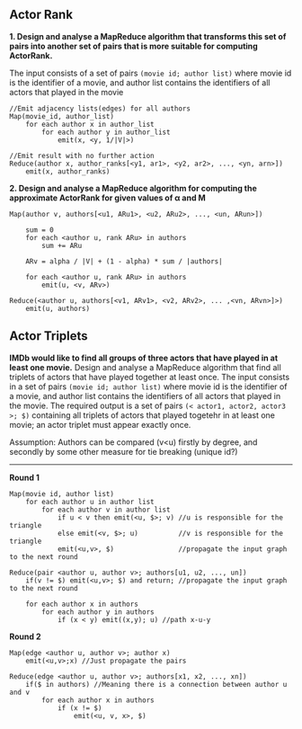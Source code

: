 Actor Rank
----------


**1. Design and analyse a MapReduce algorithm that transforms this set of pairs into another set of pairs that is more suitable for computing ActorRank.**

The input consists of a set of pairs `(movie id; author list)` where movie id is the identifier of a movie, and author list contains the identifiers of all actors that played in the movie
	
	//Emit adjacency lists(edges) for all authors
	Map(movie_id, author_list)
		for each author x in author_list
			for each author y in author_list
				emit(x, <y, 1/|V|>)
	
	//Emit result with no further action 
	Reduce(author x, author_ranks[<y1, ar1>, <y2, ar2>, ..., <yn, arn>])			
		emit(x, author_ranks)

**2. Design and analyse a MapReduce algorithm for computing the approximate ActorRank for given values of α and M**

	Map(author v, authors[<u1, ARu1>, <u2, ARu2>, ..., <un, ARun>])
		
		sum = 0
		for each <author u, rank ARu> in authors
			sum += ARu
		
		ARv = alpha / |V| + (1 - alpha) * sum / |authors|
		
		for each <author u, rank ARu> in authors
			emit(u, <v, ARv>)

	Reduce(<author u, authors[<v1, ARv1>, <v2, ARv2>, ... ,<vn, ARvn>]>)
		emit(u, authors)

Actor Triplets
----------

**IMDb would like to find all groups of three actors that have played in at least one movie.**
Design and analyse a MapReduce algorithm that find all triplets of actors that have played together at least once. The input consists in a set of pairs `(movie id; author list)` where movie id is the identifier of a movie, and author list contains the identifiers of all actors that played in the movie. The required output is a set of pairs `(< actor1, actor2, actor3 >; $)` containing all triplets of actors that played togetehr in at least one movie; an actor
triplet must appear exactly once.


Assumption: Authors can be compared (v<u) firstly by degree, and secondly by some other measure for tie breaking (unique id?)

___

**Round 1**

    Map(movie id, author list)
    	for each author u in author list
    		for each author v in author list
    			if u < v then emit(<u, $>; v) //u is responsible for the triangle
    			else emit(<v, $>; u)          //v is responsible for the triangle
    			emit(<u,v>, $)                //propagate the input graph to the next round
    
    Reduce(pair <author u, author v>; authors[u1, u2, ..., un])
        if(v != $) emit(<u,v>; $) and return; //propagate the input graph to the next round
        
        for each author x in authors
            for each author y in authors
                if (x < y) emit((x,y); u) //path x-u-y

**Round 2**

    Map(edge <author u, author v>; author x)
        emit(<u,v>;x) //Just propagate the pairs
    
    Reduce(edge <author u, author v>; authors[x1, x2, ..., xn])
        if($ in authors) //Meaning there is a connection between author u and v
            for each author x in authors
                if (x != $)                
                    emit(<u, v, x>, $)
